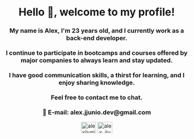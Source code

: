 <h1 align="center">Hello 👋, welcome to my profile!</h1>
<h3 align="center">My name is Alex, I'm 23 years old, and I currently work as a back-end developer. <br><br> I continue to participate in bootcamps and courses offered by major companies to always learn and stay updated. <br><br> I have good communication skills, a thirst for learning, and I enjoy sharing knowledge. <br><br> Feel free to contact me to chat. <br><br> 📧 E-mail: alex.jjunio.dev@gmail.com</h3>

<p align="center">
<a href="https://linkedin.com/in/alexjjunio" target="blank"><img align="center" src="https://raw.githubusercontent.com/rahuldkjain/github-profile-readme-generator/master/src/images/icons/Social/linked-in-alt.svg" alt="alexjjunio" height="30" width="40" /></a>
<a href="https://instagram.com/alex_jjunio" target="blank"><img align="center" src="https://raw.githubusercontent.com/rahuldkjain/github-profile-readme-generator/master/src/images/icons/Social/instagram.svg" alt="alex_jjunio" height="30" width="40" /></a>
</p>

